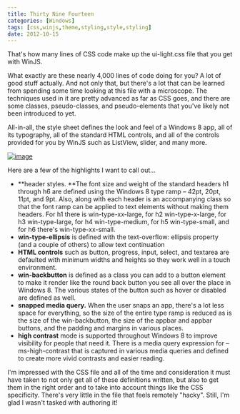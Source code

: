 ```yaml
---
title: Thirty Nine Fourteen
categories: [Windows]
tags: [css,winjs,theme,styling,style,styling]
date: 2012-10-15
---
```


That&#39;s how many lines of CSS code make up the ui-light.css file that you get with WinJS.

What exactly are these nearly 4,000 lines of code doing for you? A lot of good stuff actually. And not only that, but there&#39;s a lot that can be learned from spending some time looking at this file with a microscope. The techniques used in it are pretty advanced as far as CSS goes, and there are some classes, pseudo-classes, and pseudo-elements that you&#39;ve likely not been introduced to yet.

All-in-all, the style sheet defines the look and feel of a Windows 8 app, all of its typography, all of the standard HTML controls, and all of the controls provided for you by WinJS such as ListView, slider, and many more.

[![](/files/3914_01.png "image")](http://{fix}/image.axd?picture=image_2.png)

Here are a few of the highlights I want to call out...

*   **header styles. **The font size and weight of the standard headers h1 through h6 are defined using the Windows 8 type ramp &ndash; 42pt, 20pt, 11pt, and 9pt. Also, along with each header is an accompanying class so that the font ramp can be applied to text elements without making them headers. For h1 there is win-type-xx-large, for h2 win-type-x-large, for h3 win-type-large, for h4 win-type-medium, for h5 win-type-small, and for h6 there&#39;s win-type-xx-small.
*   **win-type-ellipsis** is defined with the text-overflow: ellipsis property (and a couple of others) to allow text continuation
*   **HTML controls** such as button, progress, input, select, and textarea are defaulted with minimum widths and heights so they work well in a touch environment.
*   **win-backbutton** is defined as a class you can add to a button element to make it render like the round back button you see all over the place in Windows 8\. The various states of the button such as hover or disabled are defined as well.
*   **snapped media query.** When the user snaps an app, there&#39;s a lot less space for everything, so the size of the entire type ramp is reduced as is the size of the win-backbutton, the size of the appbar and appbar buttons, and the padding and margins in various places.
*   **high contrast** mode is supported throughout Windows 8 to improve visibility for people that need it. There is a media query expression for &ndash;ms-high-contrast that is captured in various media queries and defined to create more vivid contrasts and easier reading.

I&#39;m impressed with the CSS file and all of the time and consideration it must have taken to not only get all of these definitions written, but also to get them in the right order and to take into account things like the CSS specificity. There&#39;s very little in the file that feels remotely &quot;hacky&quot;. Still, I&#39;m glad I wasn&#39;t tasked with authoring it!